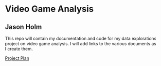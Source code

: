 # Video Game Analysis

## Jason Holm

This repo will contain my documentation and code for my data explorations project on video game analysis.
I will add links to the various documents as I create them.

[Project Plan](project-plan.pdf)
